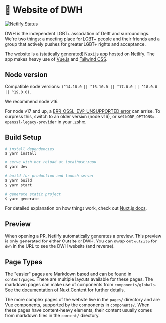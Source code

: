 # 🌈 Website of DWH

[![Netlify Status](https://api.netlify.com/api/v1/badges/267389a7-6a04-4d23-85c1-0956dfd672a1/deploy-status)](https://app.netlify.com/sites/dwh/deploys)

DWH is the independent LGBT+ association of Delft and surroundings. 
We're two things: a meeting place for LGBT+ people and their friends and a group that actively
pushes for greater LGBT+ rights and acceptance.

The website is a (statically generated) [Nuxt.js](https://nuxtjs.org) app hosted on [Netlify](https://netlify.com).
The app makes heavy use of [Vue.js](https://vuejs.org/) and [Tailwind CSS](https://tailwindcss.com/).


## Node version
Compatible node versions: `(^14.18.0 || ^16.10.0 || ^17.0.0 || ^18.0.0 || ^19.0.0)`.

We recommend node v16.

For node v17 and up, a [ERR_OSSL_EVP_UNSUPPORTED error](https://stackoverflow.com/questions/69394632/webpack-build-failing-with-err-ossl-evp-unsupported) can arrise. To surpress this, switch to an older version (node v16), or set `NODE_OPTIONS=--openssl-legacy-provider` in your .zshrc.

## Build Setup

```bash
# install dependencies
$ yarn install

# serve with hot reload at localhost:3000
$ yarn dev

# build for production and launch server
$ yarn build
$ yarn start

# generate static project
$ yarn generate
```

For detailed explanation on how things work, check out [Nuxt.js docs](https://nuxtjs.org).

## Preview
When opening a PR, Netlify automatically generates a preview. This preview is only generated for either Outsite or DWH.
You can swap out `outsite` for `dwh` in the URL to see the DWH website (and reverse).

## Page Types

The "easier" pages are Markdown based and can be found in `content/pages`.
There are multiple layouts available for these pages.
The markdown pages can make use of components from `components/globals`.
See [the documentation of Nuxt Content](https://content.nuxtjs.org/writing) for further details.

The more complex pages of the website live in the `pages/` directory and are Vue components,
supported by the components in `components/`.
When these pages have content-heavy elements, their content usually comes from markdown files in the
`content/` directory.
